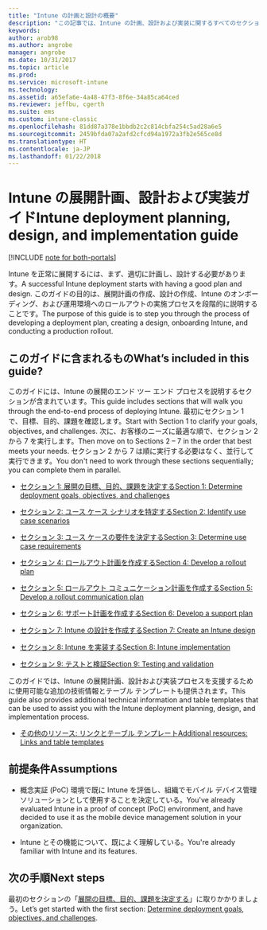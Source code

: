 ```yaml
---
title: "Intune の計画と設計の概要"
description: "この記事では、Intune の計画、設計および実装に関するすべてのセクションの概要を示します。 目標、ユース ケースのシナリオと要件の決定、ロールアウト計画とコミュニケーション計画、サポート、テスト、検証の計画の作成に役立つツールです。"
keywords: 
author: arob98
ms.author: angrobe
manager: angrobe
ms.date: 10/31/2017
ms.topic: article
ms.prod: 
ms.service: microsoft-intune
ms.technology: 
ms.assetid: a65efa6e-4a48-47f3-8f6e-34a85ca64ced
ms.reviewer: jeffbu, cgerth
ms.suite: ems
ms.custom: intune-classic
ms.openlocfilehash: 81dd87a378e1bbdb2c2c814cbfa254c5ad28a6e5
ms.sourcegitcommit: 2459bfda07a2afd2cfcd94a1972a3fb2e565ce8d
ms.translationtype: HT
ms.contentlocale: ja-JP
ms.lasthandoff: 01/22/2018
---
```

# <a name="intune-deployment-planning-design-and-implementation-guide"></a><span data-ttu-id="ed7d8-104">Intune の展開計画、設計および実装ガイド</span><span class="sxs-lookup"><span data-stu-id="ed7d8-104">Intune deployment planning, design, and implementation guide</span></span>

[!INCLUDE [note for both-portals](./includes/note-for-both-portals.md)]

<span data-ttu-id="ed7d8-105">Intune を正常に展開するには、まず、適切に計画し、設計する必要があります。</span><span class="sxs-lookup"><span data-stu-id="ed7d8-105">A successful Intune deployment starts with having a good plan and design.</span></span> <span data-ttu-id="ed7d8-106">このガイドの目的は、展開計画の作成、設計の作成、Intune のオンボーディング、および運用環境へのロールアウトの実施プロセスを段階的に説明することです。</span><span class="sxs-lookup"><span data-stu-id="ed7d8-106">The purpose of this guide is to step you through the process of developing a deployment plan, creating a design, onboarding Intune, and conducting a production rollout.</span></span>

## <a name="whats-included-in-this-guide"></a><span data-ttu-id="ed7d8-107">このガイドに含まれるもの</span><span class="sxs-lookup"><span data-stu-id="ed7d8-107">What’s included in this guide?</span></span>

<span data-ttu-id="ed7d8-108">このガイドには、Intune の展開のエンド ツー エンド プロセスを説明するセクションが含まれています。</span><span class="sxs-lookup"><span data-stu-id="ed7d8-108">This guide includes sections that will walk you through the end-to-end process of deploying Intune.</span></span> <span data-ttu-id="ed7d8-109">最初にセクション 1 で、目標、目的、課題を確認します。</span><span class="sxs-lookup"><span data-stu-id="ed7d8-109">Start with Section 1 to clarify your goals, objectives, and challenges.</span></span> <span data-ttu-id="ed7d8-110">次に、お客様のニーズに最適な順で、セクション 2 から 7 を実行します。</span><span class="sxs-lookup"><span data-stu-id="ed7d8-110">Then move on to Sections 2 – 7 in the order that best meets your needs.</span></span> <span data-ttu-id="ed7d8-111">セクション 2 から 7 は順に実行する必要はなく、並行して実行できます。</span><span class="sxs-lookup"><span data-stu-id="ed7d8-111">You don't need to work through these sections sequentially; you can complete them in parallel.</span></span>

-   [<span data-ttu-id="ed7d8-112">セクション 1: 展開の目標、目的、課題を決定する</span><span class="sxs-lookup"><span data-stu-id="ed7d8-112">Section 1: Determine deployment goals, objectives, and challenges</span></span>](planning-guide-deployment-goals.md)

-   [<span data-ttu-id="ed7d8-113">セクション 2: ユース ケース シナリオを特定する</span><span class="sxs-lookup"><span data-stu-id="ed7d8-113">Section 2: Identify use case scenarios</span></span>](planning-guide-scenarios.md)

-   [<span data-ttu-id="ed7d8-114">セクション 3: ユース ケースの要件を決定する</span><span class="sxs-lookup"><span data-stu-id="ed7d8-114">Section 3: Determine use case requirements</span></span>](planning-guide-requirements.md)

-   [<span data-ttu-id="ed7d8-115">セクション 4: ロールアウト計画を作成する</span><span class="sxs-lookup"><span data-stu-id="ed7d8-115">Section 4: Develop a rollout plan</span></span>](planning-guide-rollout-plan.md)

-   [<span data-ttu-id="ed7d8-116">セクション 5: ロールアウト コミュニケーション計画を作成する</span><span class="sxs-lookup"><span data-stu-id="ed7d8-116">Section 5: Develop a rollout communication plan</span></span>](planning-guide-communication-plan.md)

-   [<span data-ttu-id="ed7d8-117">セクション 6: サポート計画を作成する</span><span class="sxs-lookup"><span data-stu-id="ed7d8-117">Section 6: Develop a support plan</span></span>](planning-guide-support-plan.md)

-   [<span data-ttu-id="ed7d8-118">セクション 7: Intune の設計を作成する</span><span class="sxs-lookup"><span data-stu-id="ed7d8-118">Section 7: Create an Intune design</span></span>](planning-guide-design.md)

-   [<span data-ttu-id="ed7d8-119">セクション 8: Intune を実装する</span><span class="sxs-lookup"><span data-stu-id="ed7d8-119">Section 8: Intune implementation</span></span>](planning-guide-onboarding.md)

-   [<span data-ttu-id="ed7d8-120">セクション 9: テストと検証</span><span class="sxs-lookup"><span data-stu-id="ed7d8-120">Section 9: Testing and validation</span></span>](planning-guide-test-validation.md)

<span data-ttu-id="ed7d8-121">このガイドでは、Intune の展開計画、設計および実装プロセスを支援するために使用可能な追加の技術情報とテーブル テンプレートも提供されます。</span><span class="sxs-lookup"><span data-stu-id="ed7d8-121">This guide also provides additional technical information and table templates that can be used to assist you with the Intune deployment planning, design, and implementation process.</span></span>

-   [<span data-ttu-id="ed7d8-122">その他のリソース: リンクとテーブル テンプレート</span><span class="sxs-lookup"><span data-stu-id="ed7d8-122">Additional resources: Links and table templates</span></span>](planning-guide-resources.md)

## <a name="assumptions"></a><span data-ttu-id="ed7d8-123">前提条件</span><span class="sxs-lookup"><span data-stu-id="ed7d8-123">Assumptions</span></span>

-   <span data-ttu-id="ed7d8-124">概念実証 (PoC) 環境で既に Intune を評価し、組織でモバイル デバイス管理ソリューションとして使用することを決定している。</span><span class="sxs-lookup"><span data-stu-id="ed7d8-124">You've already evaluated Intune in a proof of concept (PoC) environment, and have decided to use it as the mobile device management solution in your organization.</span></span>

-   <span data-ttu-id="ed7d8-125">Intune とその機能について、既によく理解している。</span><span class="sxs-lookup"><span data-stu-id="ed7d8-125">You're already familiar with Intune and its features.</span></span>

## <a name="next-steps"></a><span data-ttu-id="ed7d8-126">次の手順</span><span class="sxs-lookup"><span data-stu-id="ed7d8-126">Next steps</span></span>

<span data-ttu-id="ed7d8-127">最初のセクションの「[展開の目標、目的、課題を決定する](planning-guide-deployment-goals.md)」に取りかかりましょう。</span><span class="sxs-lookup"><span data-stu-id="ed7d8-127">Let’s get started with the first section: [Determine deployment goals, objectives, and challenges](planning-guide-deployment-goals.md).</span></span>
